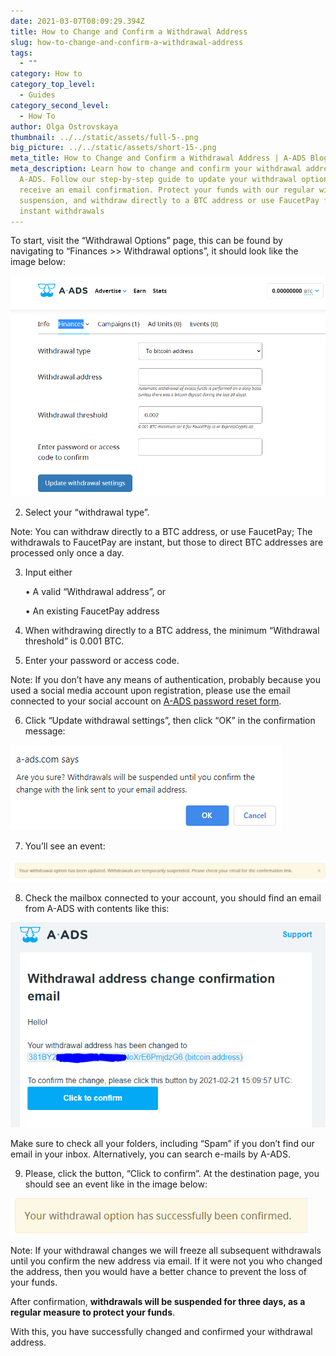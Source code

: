 ```yaml
---
date: 2021-03-07T08:09:29.394Z
title: How to Change and Confirm a Withdrawal Address
slug: how-to-change-and-confirm-a-withdrawal-address
tags:
  - ""
category: How to
category_top_level:
  - Guides
category_second_level:
  - How To
author: Olga Ostrovskaya
thumbnail: ../../static/assets/full-5-.png
big_picture: ../../static/assets/short-15-.png
meta_title: How to Change and Confirm a Withdrawal Address | A-ADS Blog
meta_description: Learn how to change and confirm your withdrawal address on
  A-ADS. Follow our step-by-step guide to update your withdrawal options and
  receive an email confirmation. Protect your funds with our regular withdrawal
  suspension, and withdraw directly to a BTC address or use FaucetPay for
  instant withdrawals
---
```

To start, visit the “Withdrawal Options” page, this can be found by navigating to “Finances >> Withdrawal options”, it should look like the image below:

![Change withdrawal address](../../static/assets/withdrawal-change-1.png "Change withdrawal address")

2. Select your “withdrawal type”.

Note: You can withdraw directly to a BTC address, or use FaucetPay; The withdrawals to FaucetPay are instant, but those to direct BTC addresses are processed only once a day.

3. Input either 

   • A valid “Withdrawal address”, or

   • An existing FaucetPay address

4. When withdrawing directly to a BTC address, the minimum “Withdrawal threshold” is 0.001 BTC.
5. Enter your password or access code.

Note: If you don’t have any means of authentication, probably because you used a social media account upon registration, please use the email connected to your social account on [A-ADS password reset form](https://a-ads.com/user/password/new).

6. Click “Update withdrawal settings”, then click “OK” in the confirmation message:

![Are you sure?](../../static/assets/withdrawal-change-53.png "Are you sure?")

7. You’ll see an event: 

![Withdrawal address sucessfully updated](../../static/assets/withdrawal-change-2.png "Withdrawal address sucessfully updated")

8. Check the mailbox connected to your account, you should find an email from A-ADS with contents like this:

![withdrawal address change email confirmation](../../static/assets/withdrawal-change-3.png "withdrawal address change email confirmation")

Make sure to check all your folders, including “Spam” if you don’t find our email in your inbox. Alternatively, you can search e-mails by A-ADS.

9. Please, click the button, “Click to confirm”. At the destination page, you should see an event like in the image below:

![Withdrawal address sucessfully confirmed](../../static/assets/withdrawal-change-4.png "Withdrawal address sucessfully confirmed")

Note: If your withdrawal changes we will freeze all subsequent withdrawals until you confirm the new address via email. If it were not you who changed the address, then you would have a better chance to prevent the loss of your funds.

After confirmation, **withdrawals will be suspended for three days, as a regular measure to protect your funds**.

With this, you have successfully changed and confirmed your withdrawal address.